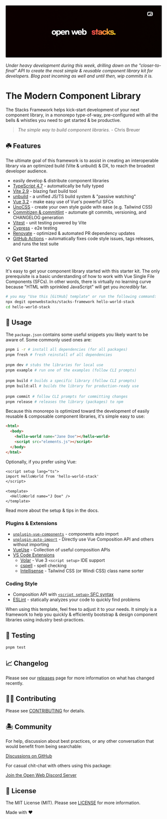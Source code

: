 <p align="center"><img src=".github/art/social.png" alt="Social Card of Stacks"></p>

_Under heavy development during this week, drilling down on the "closer-to-final" API to create the most simple & reusable component library kit for developers. Blog post incoming as well and until then, wip commits it is._

# The Modern Component Library

The Stacks Framework helps kick-start development of your next component library, in a monorepo type-of-way, pre-configured with all the bells & whistles you need to get started & be productive.

> _The simple way to build component libraries._ - Chris Breuer

## ☘️ Features

The ultimate goal of this framework is to assist in creating an interoperable library via an optimized build (Vite & unbuild) & DX, to reach the broadest developer audience.

- easily develop & distribute component libraries
- [TypeScript 4.7](https://www.typescriptlang.org/) - automatically be fully typed
- [Vite 2.9](https://vitejs.dev/) - blazing fast build tool
- [unbuild](https://github.com/unjs/unbuild) - a unified JS/TS build system & "passive watching"
- [Vue 3.2](https://vuejs.org/) - make easy use of Vue's powerful SFCs
- [UnoCSS](https://github.com/unocss/unocss) - create your own style guide with ease (e.g. Tailwind CSS)
- [Commitizen & commitlint](https://www.npmjs.com/package/@commitlint/cz-commitlint) - automate git commits, versioning, and CHANGELOG generation
- [Vitest](https://github.com/vitest-dev/vitest) - unit testing powered by Vite
- [Cypress](https://cypress.io/) - e2e testing
- [Renovate](https://renovatebot.com/) - optimized & automated PR dependency updates
- [GitHub Actions](https://github.com/features/actions) - automatically fixes code style issues, tags releases, and runs the test suite

## 💡 Get Started

It's easy to get your component library started with this starter kit. The only prerequisite is a basic understanding of how to work with Vue Single File Components (SFCs). In other words, there is virtually no learning curve because "HTML with sprinkled JavaScript" will get you _incredibly_ far.

```bash
# you may "Use this [GitHub] template" or run the following command:
npx degit openwebstacks/stacks-framework hello-world-stack
cd hello-world-stack
```

## 🤖 Usage

The `package.json` contains some useful snippets you likely want to be aware of. Some commonly used ones are:

```bash
pnpm i -r # install all dependencies (for all packages)
pnpm fresh # fresh reinstall of all dependencies

pnpm dev # stubs the libraries for local use
pnpm example # run one of the examples (follow CLI prompts)

pnpm build # builds a specific library (follow CLI prompts)
pnpm build:all # builds the library for production-ready use

pnpm commit # follow CLI prompts for committing changes
pnpm release # releases the library (packages) to npm
```

Because this monorepo is optimized toward the development of easily reusable & composable component libraries, it's simple easy to use:

```html
<html>
  <body>
    <hello-world name="Jane Doe"></hello-world>
    <script src="elements.js"></script>
  </body>
</html>
```

Optionally, if you prefer using Vue:

```vue
<script setup lang="ts">
import HelloWorld from 'hello-world-stack'
</script>

<template>
  <HelloWorld name="J Doe" />
</template>
```

Read more about the setup & tips in the docs.

### Plugins & Extensions

- [`unplugin-vue-components`](https://github.com/antfu/unplugin-vue-components) - components auto import
- [`unplugin-auto-import`](https://github.com/antfu/unplugin-auto-import) - Directly use Vue Composition API and others without importing
- [VueUse](https://github.com/antfu/vueuse) - Collection of useful composition APIs
- [VS Code Extensions](./.vscode/extensions.json)
  - [Volar](https://marketplace.visualstudio.com/items?itemName=johnsoncodehk.volar) - Vue 3 `<script setup>` IDE support
  - [cspell](https://marketplace.visualstudio.com/items?itemName=streetsidesoftware.code-spell-checker) - spell checking
  - [Intellisense](https://marketplace.visualstudio.com/items?itemName=voorjaar.windicss-intellisense) - Tailwind CSS (or Windi CSS) class name sorter

### Coding Style

- Composition API with [`<script setup>` SFC syntax](https://github.com/vuejs/rfcs/pull/227)
- [ESLint](https://eslint.org/) - statically analyzes your code to quickly find problems

When using this template, feel free to adjust it to your needs. It simply is a framework to help you quickly & efficiently bootstrap & design component libraries using industry best-practices.

## 🧪 Testing

```bash
pnpm test
```

## 📈 Changelog

Please see our [releases](https://github.com/openwebstacks/stacks-framework/releases) page for more information on what has changed recently.

## 💪🏼 Contributing

Please see [CONTRIBUTING](.github/CONTRIBUTING.md) for details.

## 🏝 Community

For help, discussion about best practices, or any other conversation that would benefit from being searchable:

[Discussions on GitHub](https://github.com/openwebstacks/stacks-framework/discussions)

For casual chit-chat with others using this package:

[Join the Open Web Discord Server](https://discord.ow3.org)

## 📄 License

The MIT License (MIT). Please see [LICENSE](LICENSE.md) for more information.

Made with ❤️
